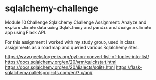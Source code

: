 # sqlalchemy-challenge
Module 10 Challenge
Sqlalchemy Challenge
Assignment: Analyze and explore climate data using Sqlalchemy and pandas and design a climate app using Flask API.

For this assignment I worked with my study group, used in class assignments as a road map and queried various Sqlalchemy sites.

https://www.geeksforgeeks.org/python-convert-list-of-tuples-into-list/
https://docs.sqlalchemy.org/en/20/orm/quickstart.html
https://docs.sqlalchemy.org/en/20/dialects/sqlite.html
https://flask-sqlalchemy.palletsprojects.com/en/2.x/api/
